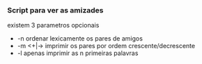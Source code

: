 ### Script para ver as amizades

existem 3 parametros opcionais

- -n ordenar lexicamente os pares de amigos
- -m <+\|-> imprimir os pares por ordem crescente/decrescente
- -l <valor> apenas imprimir as n primeiras palavras

